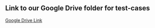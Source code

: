 ## Link to our Google Drive folder for test-cases

[Google Drive Link](https://drive.google.com/file/d/1ZtZd-_XUiMfFS8ycYzBpybDF8oNdJauy/view?usp=sharing)
